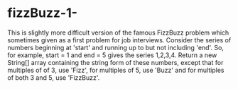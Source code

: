 # fizzBuzz-1-
This is slightly more difficult version of the famous FizzBuzz problem which sometimes given as a first problem for job interviews. Consider the series of numbers beginning at 'start' and running up to but not including 'end'. So, for example, start = 1 and end = 5 gives the series 1,2,3,4. Return a new String[] array containing the string form of these numbers, except that for multiples of of  3, use 'Fizz', for multiples of 5, use 'Buzz' and for multiples of both 3 and 5, use 'FizzBuzz'. 
